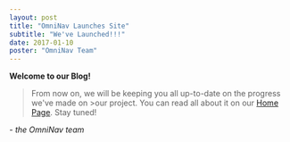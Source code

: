 ```yaml
---
layout: post
title: "OmniNav Launches Site"
subtitle: "We've Launched!!!"
date: 2017-01-10
poster: "OmniNav Team"
---
```


**Welcome to our Blog!**

>From now on, we will be keeping you all up-to-date on the progress we've made on >our project.  You can read all about it on our [Home Page](http://omninavtech.com).
>Stay tuned!

\- *the OmniNav team*